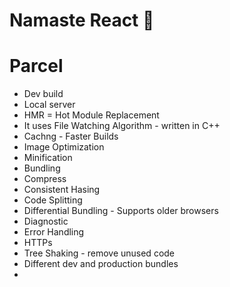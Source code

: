 # Namaste React 🚀 

# Parcel
 - Dev build 
 - Local server 
 - HMR = Hot Module Replacement 
 - It uses File Watching Algorithm - written in C++
 - Cachng - Faster Builds
 - Image Optimization
 - Minification 
 - Bundling 
 - Compress
 - Consistent Hasing 
 - Code Splitting 
 - Differential Bundling - Supports older browsers
 - Diagnostic 
 - Error Handling 
 - HTTPs
 - Tree Shaking - remove unused code 
 - Different dev and production bundles 
 - 
 